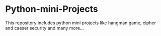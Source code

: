 # Python-mini-Projects
This repository includes python mini projects like hangman game, cipher and caeser security and many more...
